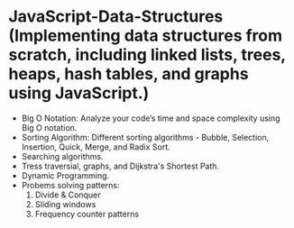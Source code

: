 # JavaScript-Data-Structures (Implementing data structures from scratch, including linked lists, trees, heaps, hash tables, and graphs using JavaScript.)

* Big O Notation: Analyze your code’s time and space complexity using Big O notation.
* Sorting Algorithm: Different sorting algorithms - Bubble, Selection, Insertion, Quick, Merge, and Radix Sort. 
* Searching algorithms.
* Tress traversial, graphs, and Dijkstra's Shortest Path.
* Dynamic Programming.
* Probems solving patterns: 
    1. Divide & Conquer
    2. Sliding windows
    3. Frequency counter patterns

